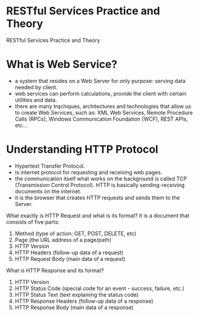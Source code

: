 # RESTful Services Practice and Theory
 RESTful Services Practice and Theory

 # What is Web Service?

 - a system that resides on a Web Server for only purpose: serving data needed by client.
 - web services can perform calculations, provide the client with certain utilities and data.
 - there are many trqchiques, architectures and technologies that allow us to create Web Services, such as: XML Web Services, Remote Procedure Calls (RPCs), Windows Communication Foundation (WCF), REST APIs, etc...

# Understanding HTTP Protocol

- Hypertext Transfer Protocol.
- is internet protocol for requesting and receiving web pages.
- the communication itself what works on the background is called TCP (Transmission Control Protocol). HTTP is basically sending-receiving documents on the internet.
- it is the browser that creates HTTP requests and sends them to the Server.

What exactly is HTTP Request and what is its format? It is a document that consists of five parts: 
1. Method (type of action: GET, POST, DELETE, etc)
2. Page (the URL address of a page/path)
3. HTTP Version
4. HTTP Headers (follow-up data of a request)
5. HTTP Request Body (main data of a request)

What is HTTP Response and its format?
1. HTTP Version 
2. HTTP Status Code (special code for an event - success, failure, etc.)
3. HTTP Status Text (text explaining the status code)
4. HTTP Response Headers (follow-up data of a response)
5. HTTP Response Body (main data of a response)
